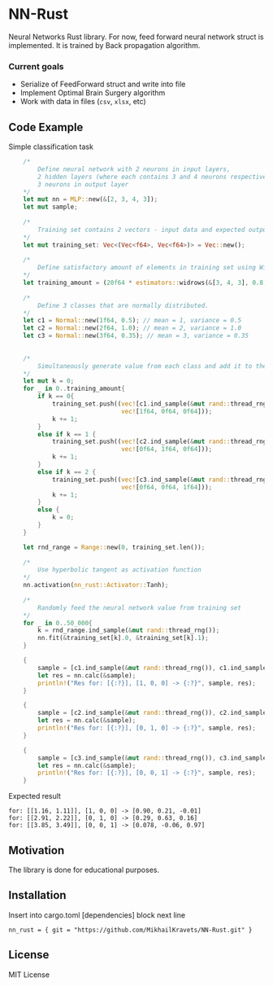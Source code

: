 # NN-Rust
Neural Networks Rust library. For now, feed forward neural network struct is implemented. It is trained by Back propagation algorithm.

### Current goals
- Serialize of FeedForward struct and write into file
- Implement Optimal Brain Surgery algorithm
- Work with data in files (``csv``, ``xlsx``, etc)

## Code Example
Simple classification task
```rust
    /*
        Define neural network with 2 neurons in input layers,
        2 hidden layers (where each contains 3 and 4 neurons respectively),
        3 neurons in output layer
    */
    let mut nn = MLP::new(&[2, 3, 4, 3]);
    let mut sample;
    
    /*
        Training set contains 2 vectors - input data and expected output for that input
    */
    let mut training_set: Vec<(Vec<f64>, Vec<f64>)> = Vec::new();
    
    /*
        Define satisfactory amount of elements in training set using Widrow's rule of thumb
    */
    let training_amount = (20f64 * estimators::widrows(&[3, 4, 3], 0.8)) as i32;
    
    /*
        Define 3 classes that are normally distributed.
    */
    let c1 = Normal::new(1f64, 0.5); // mean = 1, variance = 0.5
    let c2 = Normal::new(2f64, 1.0); // mean = 2, variance = 1.0
    let c3 = Normal::new(3f64, 0.35); // mean = 3, variance = 0.35
    
    
    /*
        Simultaneously generate value from each class and add it to the training set
    */
    let mut k = 0;
    for _ in 0..training_amount{
        if k == 0{
            training_set.push((vec![c1.ind_sample(&mut rand::thread_rng()), c1.ind_sample(&mut rand::thread_rng())],
                               vec![1f64, 0f64, 0f64]));
            k += 1;
        }
        else if k == 1 {
            training_set.push((vec![c2.ind_sample(&mut rand::thread_rng()), c2.ind_sample(&mut rand::thread_rng())],
                               vec![0f64, 1f64, 0f64]));
            k += 1;
        }
        else if k == 2 {
            training_set.push((vec![c3.ind_sample(&mut rand::thread_rng()), c3.ind_sample(&mut rand::thread_rng())],
                               vec![0f64, 0f64, 1f64]));
            k += 1;
        }
        else {
            k = 0;
        }
    }

    let rnd_range = Range::new(0, training_set.len());
    
    /*
        Use hyperbolic tangent as activation function
    */
    nn.activation(nn_rust::Activator::Tanh);
    
    /*
        Randomly feed the neural network value from training set
    */
    for _ in 0..50_000{
        k = rnd_range.ind_sample(&mut rand::thread_rng());
        nn.fit(&training_set[k].0, &training_set[k].1);
    }

    {
        sample = [c1.ind_sample(&mut rand::thread_rng()), c1.ind_sample(&mut rand::thread_rng())];
        let res = nn.calc(&sample);
        println!("Res for: [{:?}], [1, 0, 0] -> {:?}", sample, res);
    }

    {
        sample = [c2.ind_sample(&mut rand::thread_rng()), c2.ind_sample(&mut rand::thread_rng())];
        let res = nn.calc(&sample);
        println!("Res for: [{:?}], [0, 1, 0] -> {:?}", sample, res);
    }

    {
        sample = [c3.ind_sample(&mut rand::thread_rng()), c3.ind_sample(&mut rand::thread_rng())];
        let res = nn.calc(&sample);
        println!("Res for: [{:?}], [0, 0, 1] -> {:?}", sample, res);
    }
```
Expected result
```
for: [[1.16, 1.11]], [1, 0, 0] -> [0.90, 0.21, -0.01]
for: [[2.91, 2.22]], [0, 1, 0] -> [0.29, 0.63, 0.16]
for: [[3.85, 3.49]], [0, 0, 1] -> [0.078, -0.06, 0.97]
```

## Motivation
The library is done for educational purposes.

## Installation
Insert into cargo.toml [dependencies] block next line
```
nn_rust = { git = "https://github.com/MikhailKravets/NN-Rust.git" }
```

## License
MIT License
